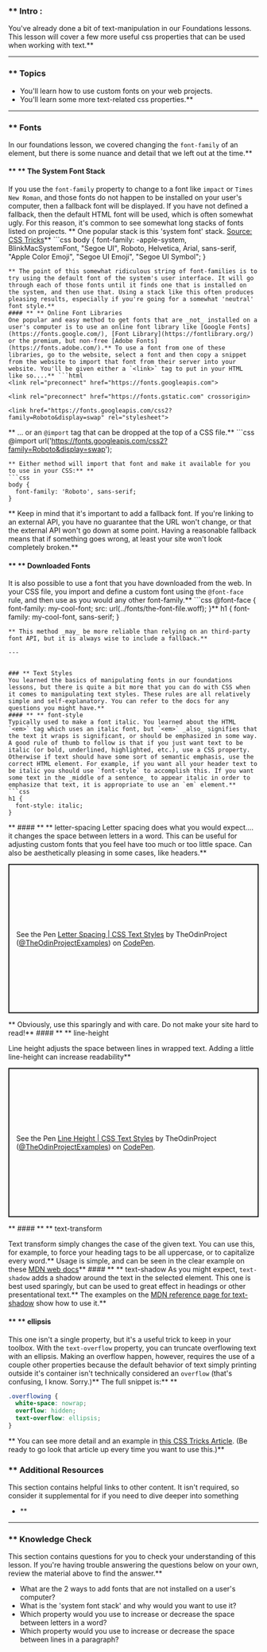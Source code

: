 ### ** Intro :
>
You've already done a bit of text-manipulation in our Foundations lessons. This lesson will cover a few more useful css properties that can be used when working with text.** 

---


### ** Topics
* You'll learn how to use custom fonts on your web projects.
* You'll learn some more text-related css properties.** 

---


### ** Fonts
In our foundations lesson, we covered changing the `font-family` of an element, but there is some nuance and detail that we left out at the time.** 
#### ** ** The System Font Stack
 If you use the `font-family` property to change to a font like `impact` or `Times New Roman`, and those fonts do not happen to be installed on your user's computer, then a fallback font will be displayed.  If you have not defined a fallback, then the default HTML font will be used, which is often somewhat ugly. For this reason, it's common to see somewhat long stacks of fonts listed on projects. ** One popular stack is this 'system font' stack. [Source: CSS Tricks](https://css-tricks.com/snippets/css/system-font-stack/)** ```css
body {
  font-family: -apple-system, BlinkMacSystemFont, "Segoe UI", Roboto, Helvetica, Arial, sans-serif, "Apple Color Emoji", "Segoe UI Emoji", "Segoe UI Symbol";
}
```
** The point of this somewhat ridiculous string of font-families is to try using the default font of the system's user interface. It will go through each of those fonts until it finds one that is installed on the system, and then use that. Using a stack like this often produces pleasing results, especially if you're going for a somewhat 'neutral' font style.** 
#### ** ** Online Font Libraries
One popular and easy method to get fonts that are _not_ installed on a user's computer is to use an online font library like [Google Fonts](https://fonts.google.com/), [Font Library](https://fontlibrary.org/) or the premium, but non-free [Adobe Fonts](https://fonts.adobe.com/).** To use a font from one of these libraries, go to the website, select a font and then copy a snippet from the website to import that font from their server into your website. You'll be given either a `<link>` tag to put in your HTML like so....** ```html
<link rel="preconnect" href="https://fonts.googleapis.com">

<link rel="preconnect" href="https://fonts.gstatic.com" crossorigin>

<link href="https://fonts.googleapis.com/css2?family=Roboto&display=swap" rel="stylesheet">
```
** ... or an `@import` tag that can be dropped at the top of a CSS file.** ```css
@import url('https://fonts.googleapis.com/css2?family=Roboto&display=swap');

```
** Either method will import that font and make it available for you to use in your CSS:** ** 
```css
body {
  font-family: 'Roboto', sans-serif;
}
```
** Keep in mind that it's important to add a fallback font.  If you're linking to an external API, you have no guarantee that the URL won't change, or that the external API won't go down at some point. Having a reasonable fallback means that if something goes wrong, at least your site won't look completely broken.** 
#### ** ** Downloaded Fonts
It is also possible to use a font that you have downloaded from the web. In your CSS file, you import and define a custom font using the `@font-face` rule, and then use as you would any other font-family.** ```css
@font-face {
  font-family: my-cool-font;
  src: url(../fonts/the-font-file.woff);
}** h1 {
  font-family: my-cool-font, sans-serif;
}
```
** This method _may_ be more reliable than relying on an third-party font API, but it is always wise to include a fallback.** 

---


### ** Text Styles
You learned the basics of manipulating fonts in our foundations lessons, but there is quite a bit more that you can do with CSS when it comes to manipulating text styles. These rules are all relatively simple and self-explanatory. You can refer to the docs for any questions you might have.** 
#### ** ** font-style
Typically used to make a font italic. You learned about the HTML `<em>` tag which uses an italic font, but `<em>` _also_ signifies that the text it wraps is significant, or should be emphasized in some way. A good rule of thumb to follow is that if you just want text to be italic (or bold, underlined, highlighted, etc.), use a CSS property. Otherwise if text should have some sort of semantic emphasis, use the correct HTML element. For example, if you want all your header text to be italic you should use `font-style` to accomplish this. If you want some text in the _middle of a sentence_ to appear italic in order to emphasize that text, it is appropriate to use an `em` element.** ```css
h1 {
  font-style: italic;
}
```
** #### ** ** letter-spacing
Letter spacing does what you would expect.... it changes the space between letters in a word. This can be useful for adjusting custom fonts that you feel have too much or too little space. Can also be aesthetically pleasing in some cases, like headers.** <p class="codepen" data-height="300" data-theme-id="dark" data-default-tab="css,result" data-slug-hash="MWomjGr" data-editable="true" data-user="TheOdinProjectExamples" style="height: 300px; box-sizing: border-box; display: flex; align-items: center; justify-content: center; border: 2px solid; margin: 1em 0; padding: 1em;">
  <span>See the Pen <a href="https://codepen.io/TheOdinProjectExamples/pen/MWomjGr">
  Letter Spacing | CSS Text Styles</a> by TheOdinProject (<a href="https://codepen.io/TheOdinProjectExamples">@TheOdinProjectExamples</a>)
  on <a href="https://codepen.io">CodePen</a>.</span>

</p>

<script async src="https://cpwebassets.codepen.io/assets/embed/ei.js"></script>** Obviously, use this sparingly and with care. Do not make your site hard to read!** #### ** ** line-height
Line height adjusts the space between lines in wrapped text. Adding a little line-height can increase readability** <p class="codepen" data-height="300" data-theme-id="dark" data-default-tab="css,result" data-slug-hash="vYZmXzY" data-editable="true" data-user="TheOdinProjectExamples" style="height: 300px; box-sizing: border-box; display: flex; align-items: center; justify-content: center; border: 2px solid; margin: 1em 0; padding: 1em;">
  <span>See the Pen <a href="https://codepen.io/TheOdinProjectExamples/pen/vYZmXzY">
  Line Height | CSS Text Styles</a> by TheOdinProject (<a href="https://codepen.io/TheOdinProjectExamples">@TheOdinProjectExamples</a>)
  on <a href="https://codepen.io">CodePen</a>.</span>

</p>

<script async src="https://cpwebassets.codepen.io/assets/embed/ei.js"></script>** #### ** ** text-transform
Text transform simply changes the case of the given text. You can use this, for example, to force your heading tags to be all uppercase, or to capitalize every word.** Usage is simple, and can be seen in the clear example on these [MDN web docs](https://developer.mozilla.org/en-US/docs/Web/CSS/text-transform)** #### ** ** text-shadow
As you might expect, `text-shadow` adds a shadow around the text in the selected element. This one is best used sparingly, but can be used to great effect in headings or other presentational text.** The examples on the [MDN reference page for text-shadow](https://developer.mozilla.org/en-US/docs/Web/CSS/text-shadow) show how to use it.** 
#### ** ** ellipsis
This one isn't a single property, but it's a useful trick to keep in your toolbox. With the `text-overflow` property, you can truncate overflowing text with an ellipsis. Making an overflow happen, however, requires the use of a couple other properties because the default behavior of text simply printing outside it's container isn't technically considered an `overflow` (that's confusing, I know.  Sorry.)** The full snippet is:** ** 
```css
.overflowing {
  white-space: nowrap;
  overflow: hidden;
  text-overflow: ellipsis;
}
```
** You can see more detail and an example in [this CSS Tricks Article](https://css-tricks.com/snippets/css/truncate-string-with-ellipsis/).  (Be ready to go look that article up every time you want to use this.)** 
### ** Additional Resources
This section contains helpful links to other content. It isn't required, so consider it supplemental for if you need to dive deeper into something
* []()** 

---


### ** Knowledge Check
This section contains questions for you to check your understanding of this lesson. If you're having trouble answering the questions below on your own, review the material above to find the answer.** 

* What are the 2 ways to add fonts that are not installed on a user's computer?
* What is the 'system font stack' and why would you want to use it?
* Which property would you use to increase or decrease the space between letters in a word?
* Which property would you use to increase or decrease the space between lines in a paragraph?
